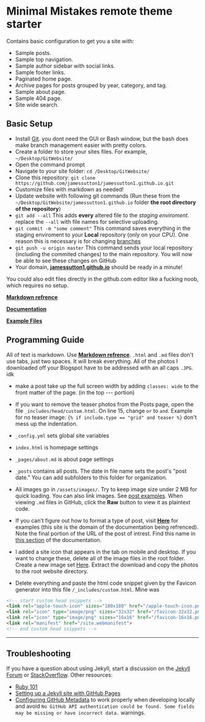 # Minimal Mistakes remote theme starter

Contains basic configuration to get you a site with:

- Sample posts.
- Sample top navigation.
- Sample author sidebar with social links.
- Sample footer links.
- Paginated home page.
- Archive pages for posts grouped by year, category, and tag.
- Sample about page.
- Sample 404 page.
- Site wide search.

## Basic Setup

- Install [Git](https://git-scm.com/download/win). you dont need the GUI or Bash window, but the bash does make branch management easier with pretty colors.
- Create a folder to store your sites files. For example, `~/Desktop/GitWebsite/`
- Open the command prompt
- Navigate to your site folder: `cd /Desktop/GitWebsite/`
- Clone this repository: `git clone https://github.com/jamessutton1/jamessutton1.github.io.git`
- Customize files with markdown as needed!
- Update website with following git commands (Run these from the `~/Desktop/GitWebsite/jamessutton1.github.io` folder __the root directory of the repository__)
- `git add --all` This adds __every__ altered file to the *staging enviroment*. replace the `--all` with file names for selective uploading. 
- `git commit -m "some comment"` This command saves everything in the staging enviroment to your __Local__ repository (only on your CPU). One reason this is necessary is for changing [branches](https://github.com/Kunena/Kunena-Forum/wiki/Create-a-new-branch-with-git-and-manage-branches)
- `git push -u origin master` This command sends your local repository (including the commited changes) to the main repository. You will now be able to see these changes on GitHub
- Your domain, [**jamessutton1.github.io**](https://jamessutton1.github.io/) should be ready in a minute!

You could also edit files directly in the github.com editor like a fucking noob, which requires no setup.

[**Markdown refrence**](https://kramdown.gettalong.org/quickref.html)

[**Documentation**](https://mmistakes.github.io/minimal-mistakes/docs/configuration/)

[**Example Files**](https://github.com/mmistakes/minimal-mistakes/tree/master/docs)

## Programming Guide

All of text is markdown. Use [**Markdown refrence**](https://kramdown.gettalong.org/quickref.html).
`.html` and `.md` files don't use tabs, just two spaces. It will break everything. All of the photos I downloaded off your Blogspot have to be addressed with an all caps `.JPG`. idk
- make a post take up the full screen width by adding `classes: wide` to the front matter of the page. (in the top --- portion)
- If you want to remove the teaser photos from the Posts page, open the file `_includes/head/custom.html`. On line 15, change `or` to `and`. Example for no teaser image: `{% if include.type == "grid" and teaser %}` don't mess up the indentation.

- `_config.yml` sets global site variables
- `index.html` is homepage settings
- `_pages/about.md` is about page settings
- `_posts` contains all posts. The date in file name sets the post's "post date." You can add subfolders to this folder for organization.
- All images go in `/assets/images/`. Try to keep image size under 2 MB for quick loading. You can also link images. See [post examples](https://github.com/mmistakes/minimal-mistakes/tree/master/docs/_posts). When viewing `.md` files in GitHub, click the __Raw__ button to view it as plaintext code. 
- If you can't figure out how to format a type of post, visit [**Here**](https://mmistakes.github.io/minimal-mistakes/year-archive/) for examples (this site is the domain of the documentation being refrenced). Note the final portion of the URL of the post of intrest. Find this name in [this section](https://github.com/mmistakes/minimal-mistakes/tree/master/docs/_posts) of the documentation.

- I added a site icon that appears in the tab on mobile and desktop. If you want to change these, delete all of the image files in the root folder. Create a new image set [Here](https://favicon.io/). Extract the download and copy the photos to the root website directory.
- Delete everything and paste the html code snippet given by the Favicon generator into this file `/_includes/custom.html`. Mine was

~~~ html
<!-- start custom head snippets -->
<link rel="apple-touch-icon" sizes="180x180" href="/apple-touch-icon.png">
<link rel="icon" type="image/png" sizes="32x32" href="/favicon-32x32.png">
<link rel="icon" type="image/png" sizes="16x16" href="/favicon-16x16.png">
<link rel="manifest" href="/site.webmanifest">
<!-- end custom head snippets -->
~~~

---

## Troubleshooting

If you have a question about using Jekyll, start a discussion on the [Jekyll Forum](https://talk.jekyllrb.com/) or [StackOverflow](https://stackoverflow.com/questions/tagged/jekyll). Other resources:

- [Ruby 101](https://jekyllrb.com/docs/ruby-101/)
- [Setting up a Jekyll site with GitHub Pages](https://jekyllrb.com/docs/github-pages/)
- [Configuring GitHub Metadata](https://github.com/jekyll/github-metadata/blob/master/docs/configuration.md#configuration) to work properly when developing locally and avoid `No GitHub API authentication could be found. Some fields may be missing or have incorrect data.` warnings.
